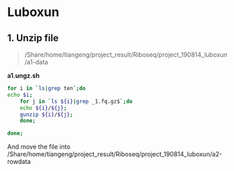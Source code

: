 # Luboxun

## 1. Unzip file

> /Share/home/tiangeng/project_result/Riboseq/project_190814_luboxun/a1-data

**a1.ungz.sh**
```sh
for i in `ls|grep ten`;do
echo $i;
    for j in `ls ${i}|grep _1.fq.gz$`;do
    echo ${i}/${j};
    gunzip ${i}/${j};
    done;

done;
```

And move the file into 
/Share/home/tiangeng/project_result/Riboseq/project_190814_luboxun/a2-rowdata

##

